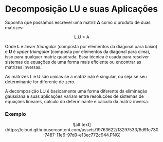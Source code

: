 # Decomposição LU e suas Aplicações

Suponha que possamos escrever uma matriz **A** como o produto de duas matrizes:

<center>L.U = A</center>

<p>

Onde **L** é *lower triangular* (composta por elementos da diagonal para baixo)
e **U** é *upper triangular* (composta por elementos da diagonal para cima),
isso para qualquer matriz quadrada. Essa técnica é usada para resolver sistemas
de equações de uma forma mais eficiente ou encontrar as matrizes inversas.
</p>
As matrizes L e U são unicas se a matriz não é singular, ou seja se seu
determinante for diferente de zero.

A decomposição LU é basicamente uma forma diferente da eliminação gaussiana e
suas aplicações variam entre resoluções de sistemas de equações lineares,
calculo do determinante e calculo da matriz inversa.


### Exemplo
<center>
![alt text](https://cloud.githubusercontent.com/assets/19763622/18297533/8d91c730-7487-11e6-97d0-e13ec772c944.PNG) </center>
